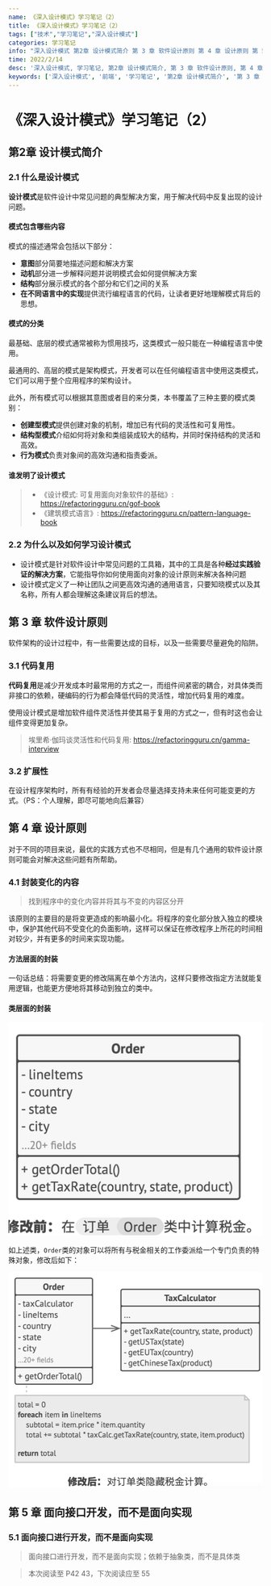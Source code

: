 ```yaml
---
name: 《深入设计模式》学习笔记（2）
title: 《深入设计模式》学习笔记（2）
tags: ["技术","学习笔记","深入设计模式"]
categories: 学习笔记
info: "深入设计模式 第2章 设计模式简介 第 3 章 软件设计原则 第 4 章 设计原则 第 5 章 面向接口开发，而不是面向实现"
time: 2022/2/14
desc: '深入设计模式, 学习笔记, 第2章 设计模式简介, 第 3 章 软件设计原则, 第 4 章 设计原则, 第 5 章 面向接口开发，而不是面向实现'
keywords: ['深入设计模式', '前端', '学习笔记', '第2章 设计模式简介', '第 3 章 软件设计原则', '第 4 章 设计原则', '第 5 章 面向接口开发，而不是面向实现']
---
```


# 《深入设计模式》学习笔记（2）

## 第2章 设计模式简介

### 2.1 什么是设计模式

**设计模式**是软件设计中常见问题的典型解决方案，用于解决代码中反复出现的设计问题。

#### 模式包含哪些内容

模式的描述通常会包括以下部分：

- **意图**部分简要地描述问题和解决方案
- **动机**部分进一步解释问题并说明模式会如何提供解决方案
- **结构**部分展示模式的各个部分和它们之间的关系
- **在不同语言中的实现**提供流行编程语言的代码，让读者更好地理解模式背后的思想。

#### 模式的分类

最基础、底层的模式通常被称为惯用技巧，这类模式一般只能在一种编程语言中使用。

最通用的、高层的模式是架构模式，开发者可以在任何编程语言中使用这类模式，它们可以用于整个应用程序的架构设计。

此外，所有模式可以根据其意图或者目的来分类，本书覆盖了三种主要的模式类别：

- **创建型模式**提供创建对象的机制，增加已有代码的灵活性和可复用性。
- **结构型模式**介绍如何将对象和类组装成较大的结构，并同时保持结构的灵活和高效。
- **行为模式**负责对象间的高效沟通和指责委派。

#### 谁发明了设计模式

> - 《设计模式: 可复用面向对象软件的基础》: https://refactoringguru.cn/gof-book
> - 《建筑模式语言》: https://refactoringguru.cn/pattern-language-book

### 2.2 为什么以及如何学习设计模式

- 设计模式是针对软件设计中常见问题的工具箱，其中的工具是各种**经过实践验证的解决方案**，它能指导你如何使用面向对象的设计原则来解决各种问题
- 设计模式定义了一种让团队之间更高效沟通的通用语言，只要知晓模式以及其名称，所有人都会理解这条建议背后的想法。

## 第 3 章 软件设计原则

软件架构的设计过程中，有一些需要达成的目标，以及一些需要尽量避免的陷阱。

### 3.1 代码复用

**代码复用**是减少开发成本时最常用的方式之一，而组件间紧密的耦合，对具体类而非接口的依赖，硬编码的行为都会降低代码的灵活性，增加代码复用的难度。

使用设计模式是增加软件组件灵活性并使其易于复用的方式之一，但有时这也会让组件变得更加复杂。

> 埃里希·伽玛谈灵活性和代码复用: https://refactoringguru.cn/gamma-interview

### 3.2 扩展性

在设计程序架构时，所有有经验的开发者会尽量选择支持未来任何可能变更的方式。（PS：个人理解，即尽可能地向后兼容）

## 第 4 章 设计原则

对于不同的项目来说，最优的实践方式也不尽相同，但是有几个通用的软件设计原则可能会对解决这些问题有所帮助。

### 4.1 封装变化的内容

> 找到程序中的变化内容并将其与不变的内容区分开

该原则的主要目的是将变更造成的影响最小化。将程序的变化部分放入独立的模块中，保护其他代码不受变化的负面影响，这样可以保证在修改程序上所花的时间相对较少，并有更多的时间来实现功能。

#### 方法层面的封装

一句话总结：将需要变更的修改隔离在单个方法内，这样只要修改指定方法就能复用逻辑，也能更方便地将其移动到独立的类中。

#### 类层面的封装

![4-1.png](./images/4-1.png)

如上述类，`Order`类的对象可以将所有与税金相关的工作委派给一个专门负责的特殊对象，修改后如下：

![4-2.png](./images/4-2.png)

## 第 5 章 面向接口开发，而不是面向实现

### 5.1 面向接口进行开发，而不是面向实现

> 面向接口进行开发，而不是面向实现；依赖于抽象类，而不是具体类





> 本次阅读至 P42 43，下次阅读应至 55


